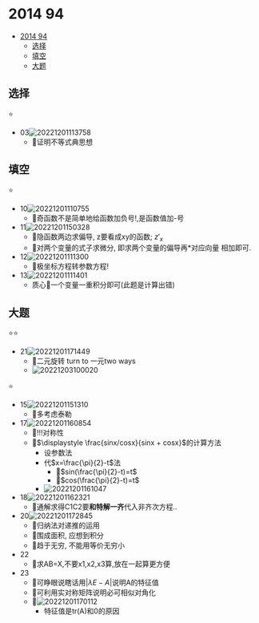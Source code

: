 # 2014 94

- [2014 94](#2014-94)
  - [选择](#选择)
  - [填空](#填空)
  - [大题](#大题)

## 选择

⭐

- 03![20221201113758](https://raw.githubusercontent.com/Logible/Image/main/note_image/20221201113758.png)
  - 💚证明不等式典思想

## 填空

⭐

- 10![20221201110755](https://raw.githubusercontent.com/Logible/Image/main/note_image/20221201110755.png)
  - 💚奇函数不是简单地给函数加负号!,是函数值加-号
- 11![20221201150328](https://raw.githubusercontent.com/Logible/Image/main/note_image/20221201150328.png)
  - 💚隐函数两边求偏导, z要看成xy的函数; $z'_x$
  - 💚对两个变量的式子求微分, 即求两个变量的偏导再*对应向量 相加即可.
- 12![20221201111300](https://raw.githubusercontent.com/Logible/Image/main/note_image/20221201111300.png)
  - 💚极坐标方程转参数方程!
- 13![20221201111401](https://raw.githubusercontent.com/Logible/Image/main/note_image/20221201111401.png)
  - 质心💚一个变量一重积分即可(此题是计算出错)

## 大题

⭐⭐

- 21![20221201171449](https://raw.githubusercontent.com/Logible/Image/main/note_image/20221201171449.png)
  - 💚二元旋转 turn to 一元two ways
  - ![20221203100020](https://raw.githubusercontent.com/Logible/Image/main/note_image/20221203100020.png)

⭐

- 15![20221201151310](https://raw.githubusercontent.com/Logible/Image/main/note_image/20221201151310.png)
  - 💚多考虑泰勒
- 17![20221201160854](https://raw.githubusercontent.com/Logible/Image/main/note_image/20221201160854.png)
  - 💚!!!对称性
  - 💚$\displaystyle \frac{sinx/cosx}{sinx + cosx}$的计算方法
    - 设参数法
    - 代$x=\frac{\pi}{2}-t$法
      - 💚$sin(\frac{\pi}{2}-t)=t$
      - 💚$cos(\frac{\pi}{2}-t)=t$
    - ![20221201161047](https://raw.githubusercontent.com/Logible/Image/main/note_image/20221201161047.png)
- 18![20221201162321](https://raw.githubusercontent.com/Logible/Image/main/note_image/20221201162321.png)
  - 💚通解求得C1C2要**和特解一齐**代入非齐次方程..
- 20![20221201172845](https://raw.githubusercontent.com/Logible/Image/main/note_image/20221201172845.png)
  - 💚归纳法对递推的运用
  - 💚围成面积, 应想到积分
  - 💚趋于无穷, 不能用等价无穷小
- 22
  - 💚求AB=X,不要x1,x2,x3算,放在一起算更方便
- 23
  - 💚可睁眼说瞎话用$|\lambda E-A|$说明A的特征值
  - 💚可利用实对称矩阵说明必可相似对角化
  - 💚![20221201170112](https://raw.githubusercontent.com/Logible/Image/main/note_image/20221201170112.png)
    - 特征值是tr(A)和0的原因

